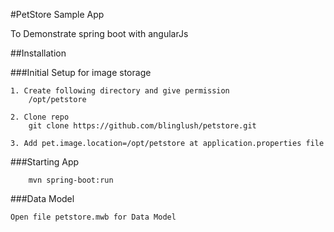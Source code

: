 #PetStore Sample App

To Demonstrate spring boot with angularJs

##Installation

###Initial Setup for image storage

```
1. Create following directory and give permission
    /opt/petstore

2. Clone repo
    git clone https://github.com/blinglush/petstore.git

3. Add pet.image.location=/opt/petstore at application.properties file
```

###Starting App
```
    mvn spring-boot:run
```

###Data Model
```
Open file petstore.mwb for Data Model
```

